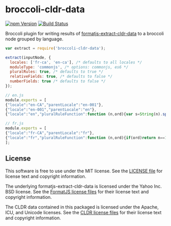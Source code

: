 # broccoli-cldr-data

[![npm Version][npm-badge]][npm]
[![Build Status][travis-badge]][travis]

Broccoli plugin for writing results of [formatjs-extract-cldr-data][] to a broccoli node grouped by language.

```js
var extract = require('broccoli-cldr-data');

extract(inputNode, {
  locales: ['fr-ca', 'en-ca'], /* defaults to all locales */
  moduleType: 'commonjs', /* options: commonjs, es6 */
  pluralRules: true, /* defaults to true */
  relativeFields: true, /* defaults to false */
  numberFields: true /* defaults to false */
});
```

```js
// en.js
module.exports = [
{"locale":"en-CA","parentLocale":"en-001"},
{"locale":"en-001","parentLocale":"en"},
{"locale":"en","pluralRuleFunction":function (n,ord){var s=String(n).split("."),v0=!s[1],t0=Number(s[0])==n,n10=t0&&s[0].slice(-1),n100=t0&&s[0].slice(-2);if(ord)return n10==1&&n100!=11?"one":n10==2&&n100!=12?"two":n10==3&&n100!=13?"few":"other";return n==1&&v0?"one":"other"}}];
```

```js
// fr.js
module.exports = [
{"locale":"fr-CA","parentLocale":"fr"},
{"locale":"fr","pluralRuleFunction":function (n,ord){if(ord)return n==1?"one":"other";return n>=0&&n<2?"one":"other"}}
];
```

## License

This software is free to use under the MIT license. See the [LICENSE file][] for license text and copyright information.

The underlying formatjs-extract-cldr-data is licensed under the Yahoo Inc. BSD license. See the [FormatJS license files][] for their license text and copyright information.

The CLDR data contained in this packaged is licensed under the Apache, ICU, and Unicode licenses. See the [CLDR license files][] for their license text and copyright information.

[npm]: https://www.npmjs.org/package/broccoli-cldr-data
[npm-badge]: https://img.shields.io/npm/v/broccoli-cldr-data.svg?style=flat-square
[travis]: https://travis-ci.org/ember-intl/broccoli-cldr-data
[travis-badge]: https://img.shields.io/travis/ember-intl/broccoli-cldr-data/master.svg?style=flat-square
[LICENSE file]: https://github.com/ember-intl/broccoli-cldr-data/blob/master/LICENSE
[CLDR license files]: https://github.com/ember-intl/formatjs-extract-cldr-data/tree/master/data
[FormatJS license files]: https://github.com/ember-intl/formatjs-extract-cldr-data/blob/master/LICENSE
[formatjs-extract-cldr-data]: https://github.com/ember-intl/formatjs-extract-cldr-data
